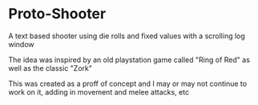 # Proto-Shooter

A text based shooter using die rolls and fixed values with a scrolling log window

The idea was inspired by an old playstation game called "Ring of Red" as well as the classic "Zork"

This was created as a proff of concept and I may or may not continue to work on it, adding in movement and melee attacks, etc